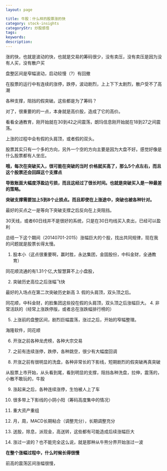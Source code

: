 ```yaml
---
layout: page

title: 牛股：什么样的股票涨的快
category: stock-insights
categoryStr: 炒股感悟
tags: 
keywords: 
description: 
---
```



涨的快，也就是波动的快，也就是交易的筹码很少，没有卖压，没有卖压是因为没有人买，没有散户买


盘整区间是窄幅波动，启动较慢（?）有回撤

在股票的运行中有连续的涨停，跌停，波动剧烈，上上下下太剧烈，散户受不了高潮

各种支撑，阻挡的假突破。这些都是为了筹码？

对了，很重要的的一点，本身就是高价股，造成了它的高价。

看看全通教育，刚开始就在30到42之间震荡，朗玛信息刚开始就在18到27之间震荡。

上涨的过程中会有假的头肩顶，或者假的双头。

股票其实只有一个多的方向，另外一个空的方向主要是因为大盘不好。感觉好像是什么股票都有人坐庄。

**哦，每次在突破买入，很可能在突破的当时  价格就买高了，那么5个点左右，而且这个股票还会回踩这个支撑点**

**导致账面大幅度浮盈边亏损，而且这经过了很长时间。也就是突破买入是一种最差的策略。**

**突破支撑需要加上5到8个止损点。而且即使在上涨途中，突破也被各种针对。**


最好的买点之一是等向下突破支撑之后反向在上突阻挡。

30天线，或者60日线并不是很好的系统，只是在30日均线买入卖出，已经可以盈利

总结一下这个期间（20140701-2015）涨幅巨大的个股，找出共同规律，现在我的问题就是股票长得太慢。

1. 股本小（这点很重要啊，赢时胜，永达集团，金固股份，中科金财，全通教育）

同花顺流通的有1.31个亿,大智慧算不上小盘股，

2. 突破历史高位之后涨幅飞快

最好的入场点在第二次突破历史新高
3. 假的头肩顶，双头顶之后。

同花顺，中科金财，的脸集团这些投在假的头肩顶，双头顶之后涨幅巨大。
4. 非常活跃的（经常上涨跌停版，或者总在涨跌幅排行榜的）

5. 上涨前的盘整区间，剧烈巨幅震荡，涨过之后，开始的窄幅整理。

海隆软件，同花顺

6. 开涨之前各种龙虎榜，各种大宗交易

7. 之前有连续涨停，跌停，各种跳空，很少有大幅度回调

8. 开涨之前有很明显的洗盘，各种非常长的下影线，短期剧烈的假突破再真突破

从股票上市开始，从头看到尾，看到明显的支撑，阻挡各种洗盘，拉伸，震荡的，小散不敢玩的，牛股

9. 涨起来之后，各种连续涨停，生怕被人上了车

10. 很多带上下影线的小阴小阳（筹码高度集中的情况）

11. 重大资产重组

12. 月，周，MACD长期粘合（调整充分），长期调整充分

13. 送股，除息，派现金，高送转，这些都有可能造成后续涨幅巨大

14. 涨过一波的？也不能完全这么说，就是那种从牛熊分界开始涨过一波

**在整个涨幅过程中，什么时候长得很慢**

前高的震荡区间涨幅很慢，

